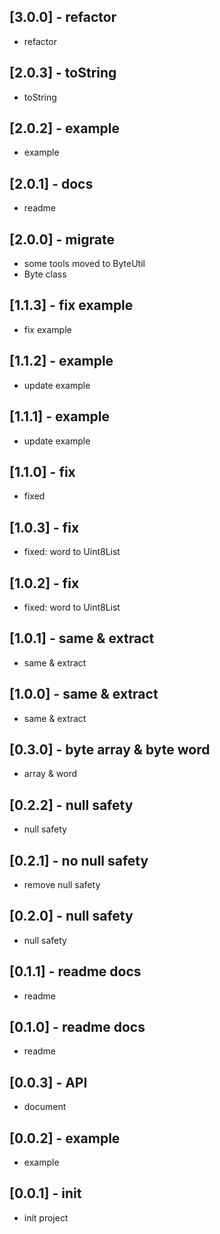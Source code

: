 ## [3.0.0] - refactor
* refactor
## [2.0.3] - toString
* toString
## [2.0.2] - example
* example
## [2.0.1] - docs
* readme
## [2.0.0] - migrate
* some tools moved to ByteUtil
* Byte class
## [1.1.3] - fix example
* fix example
## [1.1.2] - example
* update example
## [1.1.1] - example
* update example
## [1.1.0] - fix
* fixed
## [1.0.3] - fix
* fixed: word to Uint8List
## [1.0.2] - fix
* fixed: word to Uint8List
## [1.0.1] - same & extract
* same & extract
## [1.0.0] - same & extract
* same & extract
## [0.3.0] - byte array & byte word
* array &  word
## [0.2.2] - null safety
* null safety
## [0.2.1] - no null safety
* remove null safety
## [0.2.0] - null safety
* null safety
## [0.1.1] - readme docs
* readme
## [0.1.0] - readme docs
* readme

## [0.0.3] - API
* document

## [0.0.2] - example
* example

## [0.0.1] - init
* init project
